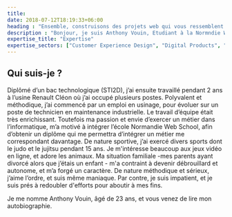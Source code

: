 ```yaml
---
title:
date: 2018-07-12T18:19:33+06:00
heading : "Ensemble, construisons des projets web qui vous ressemblent & correspondent à vos besoins"
description : "Bonjour, je suis Anthony Vouin, Etudiant à la Normndie Web School, à Rouen"
expertise_title: "Expertise"
expertise_sectors: ["Customer Experience Design", "Digital Products", "Development", "Campaign & Content", "Employer Branding", "Animation & Motion Graphics", "Packaging & Product Design", "Retail & Spacial", "Print & Editorial Design", "Concept/Text", "Information Design"]
---
```


## Qui suis-je ?

Diplômé d’un bac technologique (STI2D), j’ai ensuite travaillé pendant 2 ans à l’usine Renault Cléon où j’ai occupé plusieurs postes. Polyvalent et méthodique, j’ai commencé par un emploi en usinage, pour évoluer sur un poste de technicien en maintenance industrielle. Le travail d’équipe était très enrichissant. Toutefois ma passion et envie d’exercer un métier dans l’informatique, m’a motivé à intégrer l’école Normandie Web School, afin d’obtenir un diplôme qui me permettra d’intégrer un métier me correspondant davantage.
De nature sportive, j’ai exercé divers sports dont le judo et le jujitsu pendant 15 ans. Je m'intéresse beaucoup aux jeux vidéo en ligne, et adore les animaux. Ma situation familiale -mes parents ayant divorcé alors que j’étais un enfant - m'a contraint à devenir débrouillard et autonome, et m’a forgé un caractère. De nature méthodique et sérieux, j’aime l’ordre, et suis même maniaque. Par contre, je suis impatient, et je suis prés à redoubler d'efforts pour aboutir à mes fins.

Je me nomme Anthony Vouin, âgé de 23 ans, et vous venez de lire mon autobiographie.
